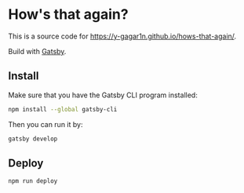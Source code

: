 # How's that again?

This is a source code for https://y-gagar1n.github.io/hows-that-again/.

Build with [Gatsby](https://www.gatsbyjs.org).

## Install

Make sure that you have the Gatsby CLI program installed:
```sh
npm install --global gatsby-cli
```

Then you can run it by:
```sh
gatsby develop
```

## Deploy
```sh
npm run deploy
```